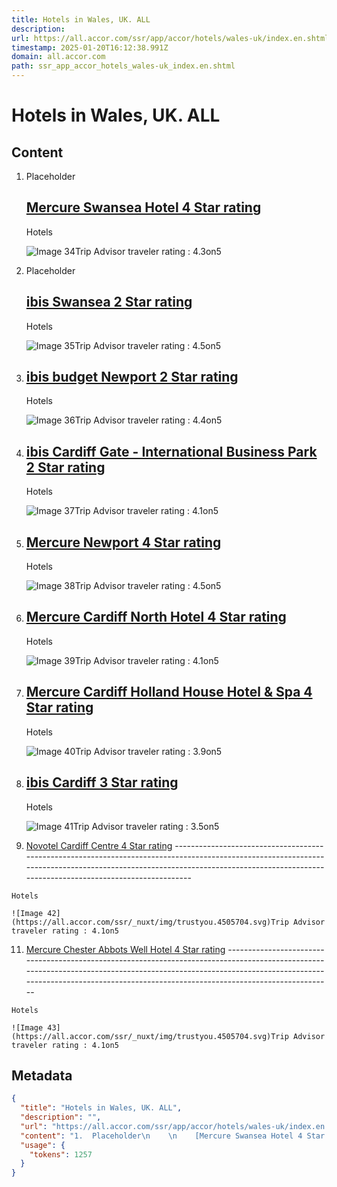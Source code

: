 ```yaml
---
title: Hotels in Wales, UK. ALL
description: 
url: https://all.accor.com/ssr/app/accor/hotels/wales-uk/index.en.shtml?dateIn=2024-10-22&nights=4&compositions=1&stayplus=false&snu=false&hideWDR=false&productCode=null&accessibleRooms=false&hideHotelDetails=false
timestamp: 2025-01-20T16:12:38.991Z
domain: all.accor.com
path: ssr_app_accor_hotels_wales-uk_index.en.shtml
---
```


# Hotels in Wales, UK. ALL



## Content

1.  Placeholder
    
    [Mercure Swansea Hotel 4 Star rating](https://all.accor.com/ssr/app/accor/rates/8332/index.en.shtml?compositions=1&dateIn=2025-01-20&nights=1&hideHotelDetails=false&hideWDR=false&destination=wales-uk "Mercure Swansea Hotel")
    --------------------------------------------------------------------------------------------------------------------------------------------------------------------------------------------------------------------------------
    
    Hotels
    
    ![Image 34](https://all.accor.com/ssr/_nuxt/img/trustyou.4505704.svg)Trip Advisor traveler rating : 4.3on5
    
2.  Placeholder
    
    [ibis Swansea 2 Star rating](https://all.accor.com/ssr/app/accor/rates/6653/index.en.shtml?compositions=1&dateIn=2025-01-20&nights=1&hideHotelDetails=false&hideWDR=false&destination=wales-uk "ibis Swansea")
    --------------------------------------------------------------------------------------------------------------------------------------------------------------------------------------------------------------
    
    Hotels
    
    ![Image 35](https://all.accor.com/ssr/_nuxt/img/trustyou.4505704.svg)Trip Advisor traveler rating : 4.5on5
    
3.  [ibis budget Newport 2 Star rating](https://all.accor.com/ssr/app/accor/rates/6814/index.en.shtml?compositions=1&dateIn=2025-01-20&nights=1&hideHotelDetails=false&hideWDR=false&destination=wales-uk "ibis budget Newport")
    ----------------------------------------------------------------------------------------------------------------------------------------------------------------------------------------------------------------------------
    
    Hotels
    
    ![Image 36](https://all.accor.com/ssr/_nuxt/img/trustyou.4505704.svg)Trip Advisor traveler rating : 4.4on5
    
4.  [ibis Cardiff Gate - International Business Park 2 Star rating](https://all.accor.com/ssr/app/accor/rates/3159/index.en.shtml?compositions=1&dateIn=2025-01-20&nights=1&hideHotelDetails=false&hideWDR=false&destination=wales-uk "ibis Cardiff Gate - International Business Park")
    ------------------------------------------------------------------------------------------------------------------------------------------------------------------------------------------------------------------------------------------------------------------------------------
    
    Hotels
    
    ![Image 37](https://all.accor.com/ssr/_nuxt/img/trustyou.4505704.svg)Trip Advisor traveler rating : 4.1on5
    

6.  [Mercure Newport 4 Star rating](https://all.accor.com/ssr/app/accor/rates/B3G0/index.en.shtml?compositions=1&dateIn=2025-01-20&nights=1&hideHotelDetails=false&hideWDR=false&destination=wales-uk "Mercure Newport")
    --------------------------------------------------------------------------------------------------------------------------------------------------------------------------------------------------------------------
    
    Hotels
    
    ![Image 38](https://all.accor.com/ssr/_nuxt/img/trustyou.4505704.svg)Trip Advisor traveler rating : 4.5on5
    
7.  [Mercure Cardiff North Hotel 4 Star rating](https://all.accor.com/ssr/app/accor/rates/B539/index.en.shtml?compositions=1&dateIn=2025-01-20&nights=1&hideHotelDetails=false&hideWDR=false&destination=wales-uk "Mercure Cardiff North Hotel")
    --------------------------------------------------------------------------------------------------------------------------------------------------------------------------------------------------------------------------------------------
    
    Hotels
    
    ![Image 39](https://all.accor.com/ssr/_nuxt/img/trustyou.4505704.svg)Trip Advisor traveler rating : 4.1on5
    
8.  [Mercure Cardiff Holland House Hotel & Spa 4 Star rating](https://all.accor.com/ssr/app/accor/rates/6622/index.en.shtml?compositions=1&dateIn=2025-01-20&nights=1&hideHotelDetails=false&hideWDR=false&destination=wales-uk "Mercure Cardiff Holland House Hotel & Spa")
    ------------------------------------------------------------------------------------------------------------------------------------------------------------------------------------------------------------------------------------------------------------------------
    
    Hotels
    
    ![Image 40](https://all.accor.com/ssr/_nuxt/img/trustyou.4505704.svg)Trip Advisor traveler rating : 3.9on5
    
9.  [ibis Cardiff 3 Star rating](https://all.accor.com/ssr/app/accor/rates/2936/index.en.shtml?compositions=1&dateIn=2025-01-20&nights=1&hideHotelDetails=false&hideWDR=false&destination=wales-uk "ibis Cardiff")
    --------------------------------------------------------------------------------------------------------------------------------------------------------------------------------------------------------------
    
    Hotels
    
    ![Image 41](https://all.accor.com/ssr/_nuxt/img/tripadvisor.13df507.svg)Trip Advisor traveler rating : 3.5on5
    
10.  [Novotel Cardiff Centre 4 Star rating](https://all.accor.com/ssr/app/accor/rates/5982/index.en.shtml?compositions=1&dateIn=2025-01-20&nights=1&hideHotelDetails=false&hideWDR=false&destination=wales-uk "Novotel Cardiff Centre")
    ----------------------------------------------------------------------------------------------------------------------------------------------------------------------------------------------------------------------------------
    
    Hotels
    
    ![Image 42](https://all.accor.com/ssr/_nuxt/img/trustyou.4505704.svg)Trip Advisor traveler rating : 4.1on5
    
11.  [Mercure Chester Abbots Well Hotel 4 Star rating](https://all.accor.com/ssr/app/accor/rates/8329/index.en.shtml?compositions=1&dateIn=2025-01-20&nights=1&hideHotelDetails=false&hideWDR=false&destination=wales-uk "Mercure Chester Abbots Well Hotel")
    --------------------------------------------------------------------------------------------------------------------------------------------------------------------------------------------------------------------------------------------------------
    
    Hotels
    
    ![Image 43](https://all.accor.com/ssr/_nuxt/img/trustyou.4505704.svg)Trip Advisor traveler rating : 4.1on5

## Metadata

```json
{
  "title": "Hotels in Wales, UK. ALL",
  "description": "",
  "url": "https://all.accor.com/ssr/app/accor/hotels/wales-uk/index.en.shtml?dateIn=2024-10-22&nights=4&compositions=1&stayplus=false&snu=false&hideWDR=false&productCode=null&accessibleRooms=false&hideHotelDetails=false",
  "content": "1.  Placeholder\n    \n    [Mercure Swansea Hotel 4 Star rating](https://all.accor.com/ssr/app/accor/rates/8332/index.en.shtml?compositions=1&dateIn=2025-01-20&nights=1&hideHotelDetails=false&hideWDR=false&destination=wales-uk \"Mercure Swansea Hotel\")\n    --------------------------------------------------------------------------------------------------------------------------------------------------------------------------------------------------------------------------------\n    \n    Hotels\n    \n    ![Image 34](https://all.accor.com/ssr/_nuxt/img/trustyou.4505704.svg)Trip Advisor traveler rating : 4.3on5\n    \n2.  Placeholder\n    \n    [ibis Swansea 2 Star rating](https://all.accor.com/ssr/app/accor/rates/6653/index.en.shtml?compositions=1&dateIn=2025-01-20&nights=1&hideHotelDetails=false&hideWDR=false&destination=wales-uk \"ibis Swansea\")\n    --------------------------------------------------------------------------------------------------------------------------------------------------------------------------------------------------------------\n    \n    Hotels\n    \n    ![Image 35](https://all.accor.com/ssr/_nuxt/img/trustyou.4505704.svg)Trip Advisor traveler rating : 4.5on5\n    \n3.  [ibis budget Newport 2 Star rating](https://all.accor.com/ssr/app/accor/rates/6814/index.en.shtml?compositions=1&dateIn=2025-01-20&nights=1&hideHotelDetails=false&hideWDR=false&destination=wales-uk \"ibis budget Newport\")\n    ----------------------------------------------------------------------------------------------------------------------------------------------------------------------------------------------------------------------------\n    \n    Hotels\n    \n    ![Image 36](https://all.accor.com/ssr/_nuxt/img/trustyou.4505704.svg)Trip Advisor traveler rating : 4.4on5\n    \n4.  [ibis Cardiff Gate - International Business Park 2 Star rating](https://all.accor.com/ssr/app/accor/rates/3159/index.en.shtml?compositions=1&dateIn=2025-01-20&nights=1&hideHotelDetails=false&hideWDR=false&destination=wales-uk \"ibis Cardiff Gate - International Business Park\")\n    ------------------------------------------------------------------------------------------------------------------------------------------------------------------------------------------------------------------------------------------------------------------------------------\n    \n    Hotels\n    \n    ![Image 37](https://all.accor.com/ssr/_nuxt/img/trustyou.4505704.svg)Trip Advisor traveler rating : 4.1on5\n    \n\n6.  [Mercure Newport 4 Star rating](https://all.accor.com/ssr/app/accor/rates/B3G0/index.en.shtml?compositions=1&dateIn=2025-01-20&nights=1&hideHotelDetails=false&hideWDR=false&destination=wales-uk \"Mercure Newport\")\n    --------------------------------------------------------------------------------------------------------------------------------------------------------------------------------------------------------------------\n    \n    Hotels\n    \n    ![Image 38](https://all.accor.com/ssr/_nuxt/img/trustyou.4505704.svg)Trip Advisor traveler rating : 4.5on5\n    \n7.  [Mercure Cardiff North Hotel 4 Star rating](https://all.accor.com/ssr/app/accor/rates/B539/index.en.shtml?compositions=1&dateIn=2025-01-20&nights=1&hideHotelDetails=false&hideWDR=false&destination=wales-uk \"Mercure Cardiff North Hotel\")\n    --------------------------------------------------------------------------------------------------------------------------------------------------------------------------------------------------------------------------------------------\n    \n    Hotels\n    \n    ![Image 39](https://all.accor.com/ssr/_nuxt/img/trustyou.4505704.svg)Trip Advisor traveler rating : 4.1on5\n    \n8.  [Mercure Cardiff Holland House Hotel & Spa 4 Star rating](https://all.accor.com/ssr/app/accor/rates/6622/index.en.shtml?compositions=1&dateIn=2025-01-20&nights=1&hideHotelDetails=false&hideWDR=false&destination=wales-uk \"Mercure Cardiff Holland House Hotel & Spa\")\n    ------------------------------------------------------------------------------------------------------------------------------------------------------------------------------------------------------------------------------------------------------------------------\n    \n    Hotels\n    \n    ![Image 40](https://all.accor.com/ssr/_nuxt/img/trustyou.4505704.svg)Trip Advisor traveler rating : 3.9on5\n    \n9.  [ibis Cardiff 3 Star rating](https://all.accor.com/ssr/app/accor/rates/2936/index.en.shtml?compositions=1&dateIn=2025-01-20&nights=1&hideHotelDetails=false&hideWDR=false&destination=wales-uk \"ibis Cardiff\")\n    --------------------------------------------------------------------------------------------------------------------------------------------------------------------------------------------------------------\n    \n    Hotels\n    \n    ![Image 41](https://all.accor.com/ssr/_nuxt/img/tripadvisor.13df507.svg)Trip Advisor traveler rating : 3.5on5\n    \n10.  [Novotel Cardiff Centre 4 Star rating](https://all.accor.com/ssr/app/accor/rates/5982/index.en.shtml?compositions=1&dateIn=2025-01-20&nights=1&hideHotelDetails=false&hideWDR=false&destination=wales-uk \"Novotel Cardiff Centre\")\n    ----------------------------------------------------------------------------------------------------------------------------------------------------------------------------------------------------------------------------------\n    \n    Hotels\n    \n    ![Image 42](https://all.accor.com/ssr/_nuxt/img/trustyou.4505704.svg)Trip Advisor traveler rating : 4.1on5\n    \n11.  [Mercure Chester Abbots Well Hotel 4 Star rating](https://all.accor.com/ssr/app/accor/rates/8329/index.en.shtml?compositions=1&dateIn=2025-01-20&nights=1&hideHotelDetails=false&hideWDR=false&destination=wales-uk \"Mercure Chester Abbots Well Hotel\")\n    --------------------------------------------------------------------------------------------------------------------------------------------------------------------------------------------------------------------------------------------------------\n    \n    Hotels\n    \n    ![Image 43](https://all.accor.com/ssr/_nuxt/img/trustyou.4505704.svg)Trip Advisor traveler rating : 4.1on5",
  "usage": {
    "tokens": 1257
  }
}
```
